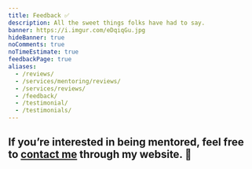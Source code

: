 ```yaml
---
title: Feedback ✅
description: All the sweet things folks have had to say.
banner: https://i.imgur.com/eDqiqGu.jpg
hideBanner: true
noComments: true
noTimeEstimate: true
feedbackPage: true
aliases:
  - /reviews/
  - /services/mentoring/reviews/
  - /services/reviews/
  - /feedback/
  - /testimonial/
  - /testimonials/
---
```


## If you’re interested in being mentored, feel free to [contact me](/contact/) through my website. 📩️
